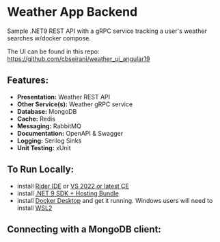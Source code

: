 # Weather App Backend
Sample .NET9 REST API with a gRPC service tracking a user's weather searches w/docker compose.

The UI can be found in this repo: https://github.com/cbseirani/weather_ui_angular19

## Features:
  - __Presentation:__ Weather REST API
  - __Other Service(s):__ Weather gRPC service
  - __Database:__ MongoDB
  - __Cache:__ Redis
  - __Messaging:__ RabbitMQ
  - __Documentation:__ OpenAPI & Swagger
  - __Logging:__ Serilog Sinks
  - __Unit Testing:__ xUnit

## To Run Locally: 
  - install [Rider IDE](https://www.jetbrains.com/rider/) or [VS 2022 or latest CE](https://visualstudio.microsoft.com/vs/community/) 
  - install [.NET 9 SDK + Hosting Bundle](https://dotnet.microsoft.com/en-us/download/dotnet/9.0)
  - install [Docker Desktop](https://www.docker.com/products/docker-desktop/) and get it running. Windows users will need to install [WSL2](https://learn.microsoft.com/en-us/windows/wsl/install)

## Connecting with a MongoDB client: 

